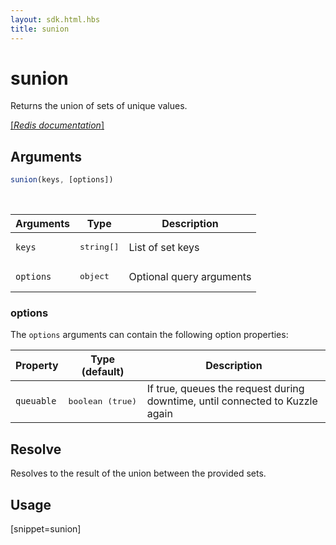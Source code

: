 ```yaml
---
layout: sdk.html.hbs
title: sunion
---
```


# sunion

Returns the union of sets of unique values.

[[_Redis documentation_]](https://redis.io/commands/sunion)

## Arguments

```js
sunion(keys, [options])
```

<br/>

| Arguments    | Type    | Description |
|--------------|---------|-------------|
| `keys` | <pre>string[]</pre> | List of set keys |
| ``options`` | <pre>object</pre> | Optional query arguments |

### options

The `options` arguments can contain the following option properties:

| Property   | Type (default)   | Description                       |
| ---------- | ------- | --------------------------------- |
| `queuable` | <pre>boolean (true)</pre> | If true, queues the request during downtime, until connected to Kuzzle again |

## Resolve

Resolves to the result of the union between the provided sets.

## Usage

[snippet=sunion]
